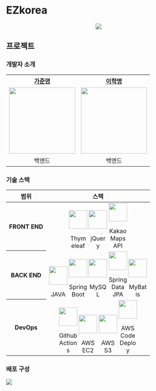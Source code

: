 # EZkorea

<center>
    <img src="https://user-images.githubusercontent.com/82663161/229257988-969d1153-f144-46d2-9a48-508f8114943b.png">
</center>

## 프로젝트

### 개발자 소개
<table style="margin: 0 auto">
    <th>
        <a href="https://github.com/Jwhyee">가준영</a>
    </th>
    <th>
        <a href="https://github.com/gkraud4135">이학명</a>
    </th>
    <tr>
        <td><img src="https://avatars.githubusercontent.com/u/82663161?v=4" width="180" height="180"/></td>
        <td><img src="https://avatars.githubusercontent.com/u/77388722?v=4" width="180" height="180"/></td>
    </tr>
    <tr>
        <td align="center">
            백엔드
        </td>
        <td align="center">
            백엔드
        </td>
    </tr>
</table>

### 기술 스택

<table style="margin: 0 auto;">
    <thead>
        <th>범위</th>
        <th>스택</th>
    </thead>
    <tbody style="text-align: center">
        <tr>
            <th>FRONT END</th>
            <td style="white-space: normal; overflow: hidden; text-overflow: ellipsis;">
                <div style="margin: 0 auto;">
                    <div style="display: inline-block; width: 50px; height: 60px;">
                        <img src="https://user-images.githubusercontent.com/82663161/229258328-93c4b37c-f1b8-4c4a-a591-ca17cdb0e2e5.png" alt="" height="50"/>
                        <p>Thymeleaf</p>
                    </div>
                    <div style="display: inline-block; width: 50px; height: 60px;">
                        <img src="https://user-images.githubusercontent.com/82663161/229259146-a9bec1a2-dbb4-4f74-bba3-56abee23db4b.png" alt="" height="50"/>
                        <p>jQuery</p>
                    </div>
                    <div style="display: inline-block; width: 50px; height: 60px;">
                        <img src="https://user-images.githubusercontent.com/82663161/229259517-8af38264-35ea-4b56-9269-e3bf32e0b7fb.png" alt="" height="50"/>
                        <p>Kakao Maps API</p>
                    </div>
                </div>
            </td>
        </tr>
        <tr>
            <th>BACK END</th>
            <td style="white-space: normal; overflow: hidden; text-overflow: ellipsis;">
                <div style="display: inline-block; width: 50px; height: 60px;">
                    <img src="https://user-images.githubusercontent.com/82663161/229259604-a1a46934-64fe-4433-a728-a823509306ee.png" alt="" height="50"/>
                    <p>JAVA</p>
                </div>
                <div style="display: inline-block; width: 50px; height: 60px;">
                    <img src="https://user-images.githubusercontent.com/82663161/229259272-b3112639-0e93-4a86-a190-cdd67fecf044.png" alt="" height="50"/>
                    <p>Spring Boot</p>
                </div>
                <div style="display: inline-block; width: 50px; height: 60px;">
                    <img src="https://user-images.githubusercontent.com/82663161/229258479-38163607-939a-4999-826c-7c27fcc38373.png" alt="" height="50"/>
                    <p>MySQL</p>
                </div>
                <div style="display: inline-block; width: 50px; height: 60px;">
                    <img src="https://user-images.githubusercontent.com/82663161/229258574-c646c37a-590c-40e7-bdce-cdb11aa6db04.png" alt="" height="50"/>
                    <p>Spring Data JPA</p>
                </div>
                <div style="display: inline-block; width: 50px; height: 60px;">
                    <img src="https://user-images.githubusercontent.com/82663161/229258612-01da892d-be28-477b-9eb0-a579d3d3a38b.png" alt="" height="50"/>
                    <p>MyBatis</p>
                </div>
            </td>
        </tr>
        <tr>
            <th>DevOps</th>
            <td style="white-space: normal; overflow: hidden; text-overflow: ellipsis;">
                <div style="margin: 0 auto;">
                    <div style="display: inline-block; width: 50px; height: 60px;">
                        <img src="https://user-images.githubusercontent.com/82663161/229258788-6dbb9e25-05dc-4f60-856d-4fb7d8ac206a.png" alt="" height="50"/>
                        <p>Github Actions</p>
                    </div>
                    <div style="display: inline-block; width: 50px; height: 60px;">
                        <img src="https://user-images.githubusercontent.com/82663161/229258716-b06d6d99-bb61-416b-acd0-6352371b2db5.png" alt="" height="50"/>
                        <p>AWS EC2</p>
                    </div>
                    <div style="display: inline-block; width: 50px; height: 60px;">
                        <img src="https://user-images.githubusercontent.com/82663161/229258738-472f58ef-cbe8-469b-8540-d2e05effe551.png" alt="" height="50"/>
                        <p>AWS S3</p>
                    </div>
                    <div style="display: inline-block; width: 50px; height: 60px;">
                        <img src="https://user-images.githubusercontent.com/82663161/229258752-1c47b4fd-e03a-4572-b269-9799c367d020.png" alt="" height="50"/>
                        <p>AWS CodeDeploy</p>
                    </div>
                </div>
            </td>
        </tr>
    </tbody>
</table>

### 배포 구성

<img src="https://user-images.githubusercontent.com/82663161/219400565-595097ea-3d05-408a-be21-b9fcb6b7af3e.png">
